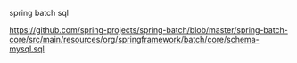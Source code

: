 spring batch sql

https://github.com/spring-projects/spring-batch/blob/master/spring-batch-core/src/main/resources/org/springframework/batch/core/schema-mysql.sql

